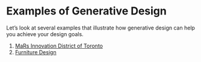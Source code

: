 # Examples of Generative Design

Let’s look at several examples that illustrate how generative design can help you achieve your design goals.

1. [MaRs Innovation District of Toronto](01-05_an-example-of-generative-design.md)
2. [Furniture Design](furniture-design.md)

